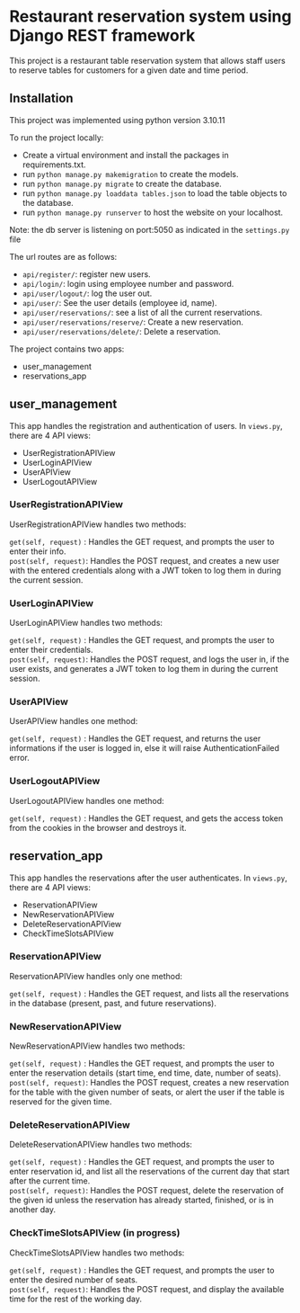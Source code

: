 # Restaurant reservation system using Django REST framework

This project is a restaurant table reservation system that allows staff users to reserve tables for customers for a given date and time period.


## Installation
This project was implemented using python version 3.10.11

To run the project locally:
- Create a virtual environment and install the packages in requirements.txt.
- run ```python manage.py makemigration``` to create the models.
- run ```python manage.py migrate``` to create the database.
- run ```python manage.py loaddata tables.json``` to load the table objects to the database.
- run ```python manage.py runserver``` to host the website on your localhost.

Note: the db server is listening on port:5050 as indicated in the ```settings.py``` file

The url routes are as follows:
- ```api/register/```: register new users.
- ```api/login/```: login using employee number and password.
- ```api/user/logout/```: log the user out.
- ```api/user/```: See the user details (employee id, name).
- ```api/user/reservations/```: see a list of all the current reservations.
- ```api/user/reservations/reserve/```: Create a new reservation.
- ```api/user/reservations/delete/```: Delete a reservation.


The project contains two apps:
- user_management
- reservations_app


## user_management

This app handles the registration and authentication of users. In ```views.py```, there are 4 API views:

- UserRegistrationAPIView
- UserLoginAPIView
- UserAPIView
- UserLogoutAPIView

### UserRegistrationAPIView

UserRegistrationAPIView handles two methods:  

```get(self, request)``` : Handles the GET request, and prompts the user to enter their info.  
```post(self, request)```: Handles the POST request, and creates a new user with the entered credentials along with a JWT token to log them in during the current session.


### UserLoginAPIView

UserLoginAPIView handles two methods:  

```get(self, request)``` : Handles the GET request, and prompts the user to enter their credentials.  
```post(self, request)```: Handles the POST request, and logs the user in, if the user exists, and generates a JWT token to log them in during the current session.


### UserAPIView

UserAPIView handles one method:  

```get(self, request)``` : Handles the GET request, and returns the user informations if the user is logged in, else it will raise AuthenticationFailed error.


### UserLogoutAPIView

UserLogoutAPIView handles one method:  

```get(self, request)``` : Handles the GET request, and gets the access token from the cookies in the browser and destroys it.


## reservation_app

This app handles the reservations after the user authenticates. In ```views.py```, there are 4 API views:

- ReservationAPIView
- NewReservationAPIView
- DeleteReservationAPIView
- CheckTimeSlotsAPIView


### ReservationAPIView

ReservationAPIView handles only one method:  

```get(self, request)``` : Handles the GET request, and lists all the reservations in the database (present, past, and future reservations).  


### NewReservationAPIView

NewReservationAPIView handles two methods:  

```get(self, request)``` : Handles the GET request, and prompts the user to enter the reservation details (start time, end time, date, number of seats).  
```post(self, request)```: Handles the POST request, creates a new reservation for the table with the given number of seats, or alert the user if the table is reserved for the given time.  


### DeleteReservationAPIView

DeleteReservationAPIView handles two methods:  

```get(self, request)``` : Handles the GET request, and prompts the user to enter reservation id, and list all the reservations of the current day that start after the current time.  
```post(self, request)```: Handles the POST request, delete the reservation of the given id unless the reservation has already started, finished, or is in another day.  


### CheckTimeSlotsAPIView (in progress)

CheckTimeSlotsAPIView handles two methods:  

```get(self, request)``` : Handles the GET request, and prompts the user to enter the desired number of seats.  
```post(self, request)```: Handles the POST request, and display the available time for the rest of the working day.

